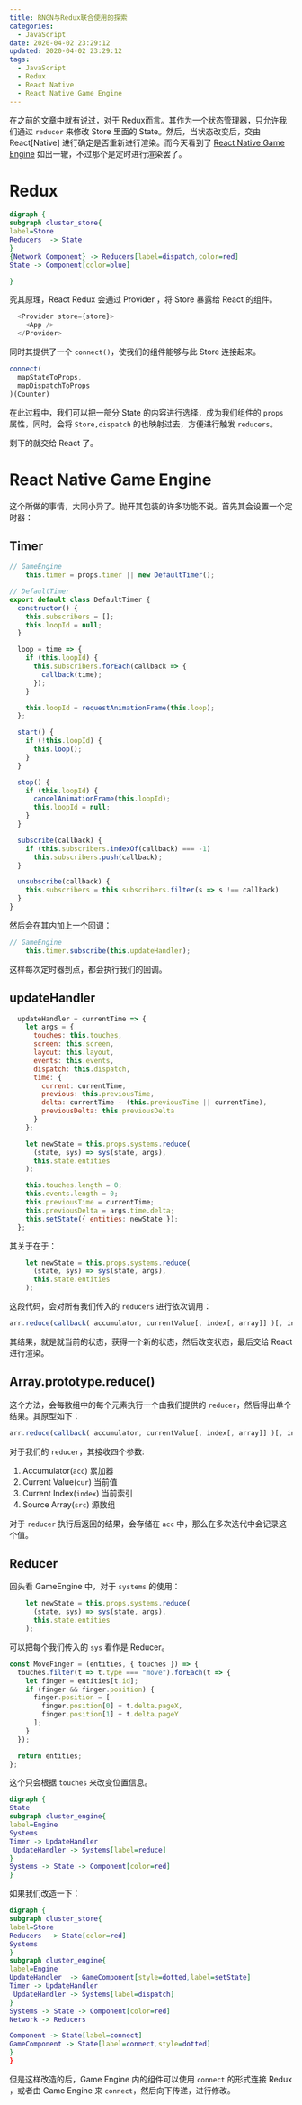 ```yaml
---
title: RNGN与Redux联合使用的探索
categories:
  - JavaScript
date: 2020-04-02 23:29:12
updated: 2020-04-02 23:29:12
tags: 
  - JavaScript
  - Redux
  - React Native
  - React Native Game Engine
---
```


在之前的文章中就有说过，对于 Redux而言。其作为一个状态管理器，只允许我们通过 `reducer` 来修改 Store 里面的 State。然后，当状态改变后，交由 React[Native] 进行确定是否重新进行渲染。而今天看到了 [React Native Game Engine](https://github.com/bberak/react-native-game-engine) 如出一辙，不过那个是定时进行渲染罢了。

<!--more-->

# Redux

```dot
digraph {
subgraph cluster_store{
label=Store
Reducers  -> State
}
{Network Component} -> Reducers[label=dispatch,color=red]
State -> Component[color=blue]

}
```

究其原理，React Redux 会通过 Provider ，将 Store 暴露给 React 的组件。

```js
  <Provider store={store}>
    <App />
  </Provider>
```

同时其提供了一个 `connect()`，使我们的组件能够与此 Store 连接起来。

```js
connect(
  mapStateToProps,
  mapDispatchToProps
)(Counter)
```

 在此过程中，我们可以把一部分 State 的内容进行选择，成为我们组件的 `props` 属性，同时，会将 `Store,dispatch` 的也映射过去，方便进行触发 `reducers`。

剩下的就交给 React 了。

# React Native Game Engine

这个所做的事情，大同小异了。抛开其包装的许多功能不说。首先其会设置一个定时器：

## Timer

```js
// GameEngine
    this.timer = props.timer || new DefaultTimer();
```

```js
// DefaultTimer
export default class DefaultTimer {
  constructor() {
    this.subscribers = [];
    this.loopId = null;
  }

  loop = time => {
    if (this.loopId) {
      this.subscribers.forEach(callback => {
        callback(time);
      });
    }

    this.loopId = requestAnimationFrame(this.loop);
  };

  start() {
    if (!this.loopId) {
      this.loop();
    }
  }

  stop() {
    if (this.loopId) {
      cancelAnimationFrame(this.loopId);
      this.loopId = null;
    }
  }

  subscribe(callback) {
    if (this.subscribers.indexOf(callback) === -1)
      this.subscribers.push(callback);
  }

  unsubscribe(callback) {
    this.subscribers = this.subscribers.filter(s => s !== callback)
  }
}

```

然后会在其内加上一个回调：

```js
// GameEngine
    this.timer.subscribe(this.updateHandler);
```

这样每次定时器到点，都会执行我们的回调。

## updateHandler

```js
  updateHandler = currentTime => {
    let args = {
      touches: this.touches,
      screen: this.screen,
      layout: this.layout,
      events: this.events,
      dispatch: this.dispatch,
      time: {
        current: currentTime,
        previous: this.previousTime,
        delta: currentTime - (this.previousTime || currentTime),
        previousDelta: this.previousDelta
      }
    };

    let newState = this.props.systems.reduce(
      (state, sys) => sys(state, args),
      this.state.entities
    );

    this.touches.length = 0;
    this.events.length = 0;
    this.previousTime = currentTime;
    this.previousDelta = args.time.delta;
    this.setState({ entities: newState });
  };
```

其关于在于：

```js
    let newState = this.props.systems.reduce(
      (state, sys) => sys(state, args),
      this.state.entities
    );
```

这段代码，会对所有我们传入的 `reducers` 进行依次调用：

```js
arr.reduce(callback( accumulator, currentValue[, index[, array]] )[, initialValue])
```

其结果，就是就当前的状态，获得一个新的状态，然后改变状态，最后交给 React 进行渲染。

## Array.prototype.reduce()

这个方法，会每数组中的每个元素执行一个由我们提供的 `reducer`，然后得出单个结果。其原型如下：

```js
arr.reduce(callback( accumulator, currentValue[, index[, array]] )[, initialValue])
```

对于我们的 `reducer`，其接收四个参数:

1. Accumulator(`acc`) 累加器
2. Current Value(`cur`) 当前值
3. Current Index(`index`) 当前索引
4. Source Array(`src`) 源数组

对于 `reducer` 执行后返回的结果，会存储在 `acc` 中，那么在多次迭代中会记录这个值。

## Reducer

回头看 GameEngine 中，对于 `systems` 的使用：

```js
    let newState = this.props.systems.reduce(
      (state, sys) => sys(state, args),
      this.state.entities
    );
```

可以把每个我们传入的 `sys` 看作是 Reducer。

```js
const MoveFinger = (entities, { touches }) => {
  touches.filter(t => t.type === "move").forEach(t => {
    let finger = entities[t.id];
    if (finger && finger.position) {
      finger.position = [
        finger.position[0] + t.delta.pageX,
        finger.position[1] + t.delta.pageY
      ];
    }
  });

  return entities;
};
```

这个只会根据 `touches` 来改变位置信息。

```dot
digraph {
State
subgraph cluster_engine{
label=Engine
Systems
Timer -> UpdateHandler
 UpdateHandler -> Systems[label=reduce]
}
Systems -> State -> Component[color=red]
}
```

如果我们改造一下：

```dot
digraph {
subgraph cluster_store{
label=Store
Reducers  -> State[color=red]
Systems
}
subgraph cluster_engine{
label=Engine
UpdateHandler  -> GameComponent[style=dotted,label=setState]
Timer -> UpdateHandler
 UpdateHandler -> Systems[label=dispatch]
}
Systems -> State -> Component[color=red]
Network -> Reducers

Component -> State[label=connect]
GameComponent -> State[label=connect,style=dotted]
}
}
```

但是这样改造的后，Game Engine 内的组件可以使用 `connect` 的形式连接 Redux ，或者由 Game Engine 来 `connect`，然后向下传递，进行修改。
